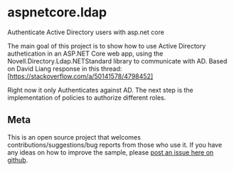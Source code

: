 # aspnetcore.ldap
Authenticate Active Directory users with asp.net core

The main goal of this project is to show how to use Active Directory authetication in an ASP.NET Core web app, using the Novell.Directory.Ldap.NETStandard library to communicate with AD.
Based on David Liang response in this thread: [https://stackoverflow.com/a/50141578/4798452]

Right now it only Authenticates against AD. The next step is the implementation of policies to authorize different roles.




## Meta

This is an open source project that welcomes contributions/suggestions/bug reports from those who use it. If you have any ideas on how to improve the sample, please [post an issue here on github](https://github.com/hgdiaz/aspnetcore.ldap/issues). 
